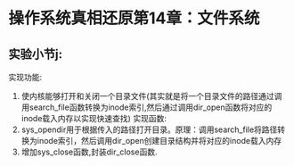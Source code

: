 # 操作系统真相还原第14章：文件系统
## 实验小节j:
实现功能:
1. 使内核能够打开和关闭一个目录文件(其实就是将一个目录文件的路径通过调用search_file函数转换为inode索引,然后通过调用dir_open函数将对应的inode载入内存以实现快速查找)
实现函数:
1. sys_opendir用于根据传入的路径打开目录。原理：调用search_file将路径转换为inode索引，然后调用dir_open创建目录结构并将对应的inode载入内存
2. 增加sys_close函数,封装dir_close函数.
